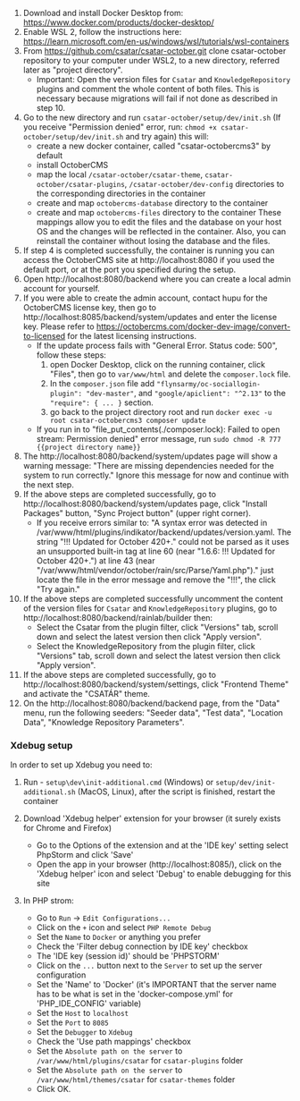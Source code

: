 1. Download and install Docker Desktop from: https://www.docker.com/products/docker-desktop/
2. Enable WSL 2, follow the instructions here: https://learn.microsoft.com/en-us/windows/wsl/tutorials/wsl-containers
3. From https://github.com/csatar/csatar-october.git clone csatar-october repository to your computer under WSL2, to a new directory, referred later as "project directory".
   - Important: Open the version files for `Csatar` and `KnowledgeRepository` plugins and comment the whole content of both files. This is necessary because migrations will fail if not done as described in step 10.
4. Go to the new directory and run `csatar-october/setup/dev/init.sh` (If you receive "Permission denied" error, run: `chmod +x csatar-october/setup/dev/init.sh` and try again) this will:
   - create a new docker container, called "csatar-octobercms3" by default
   - install OctoberCMS
   - map the local `/csatar-october/csatar-theme`, `csatar-october/csatar-plugins`, `/csatar-october/dev-config` directories to the corresponding directories in the container
   - create and map `octobercms-database` directory to the container
   - create and map `octobercms-files` directory to the container
   These mappings allow you to edit the files and the database on your host OS and the changes will be reflected in the container. Also, you can reinstall the container without losing the database and the files.
5. If step 4 is completed successfully, the container is running you can access the OctoberCMS site at http://localhost:8080 if you used the default port, or at the port you specified during the setup.
6. Open http://localhost:8080/backend where you can create a local admin account for yourself.
7. If you were able to create the admin account, contact hupu for the OctoberCMS license key, then go to http://localhost:8085/backend/system/updates and enter the license key. Please refer to https://octobercms.com/docker-dev-image/convert-to-licensed for the latest licensing instructions.
   - If the update process fails with "General Error. Status code: 500", follow these steps:
      1. open Docker Desktop, click on the running container, click "Files", then go to `var/www/html` and delete the `composer.lock` file.
      2. In the `composer.json` file add `"flynsarmy/oc-sociallogin-plugin": "dev-master"`, and `"google/apiclient": "^2.13"` to the `"require": { ... }` section.
      3. go back to the project directory root and run `docker exec -u root csatar-octobercms3 composer update`
   - If you run in to "file_put_contents(./composer.lock): Failed to open stream: Permission denied" error message, run `sudo chmod -R 777 {{project directory name}}`
8. The http://localhost:8080/backend/system/updates page will show a warning message: "There are missing dependencies needed for the system to run correctly." Ignore this message for now and continue with the next step.
9. If the above steps are completed successfully, go to http://localhost:8080/backend/system/updates page, click "Install Packages" button, "Sync Project button" (upper right corner).
   - If you receive errors similar to: "A syntax error was detected in /var/www/html/plugins/indikator/backend/updates/version.yaml. The string "!!! Updated for October 420+." could not be parsed as it uses an unsupported built-in tag at line 60 (near "1.6.6: !!! Updated for October 420+.") at line 43 (near "/var/www/html/vendor/october/rain/src/Parse/Yaml.php")." just locate the file in the error message and remove the "!!!", the click "Try again."
10. If the above steps are completed successfully uncomment the content of the version files for `Csatar` and `KnowledgeRepository` plugins, go to http://localhost:8080/backend/rainlab/builder then:
    - Select the Csatar from the plugin filter, click "Versions" tab, scroll down and select the latest version then click "Apply version".
    - Select the KnowledgeRepository from the plugin filter, click "Versions" tab, scroll down and select the latest version then click "Apply version".
11. If the above steps are completed successfully, go to http://localhost:8080/backend/system/settings, click "Frontend Theme" and activate the "CSATÁR" theme.
12. On the http://localhost:8080/backend/backend page, from the "Data" menu, run the following seeders: "Seeder data", "Test data", "Location Data", "Knowledge Repository Parameters". 

### Xdebug setup

In order to set up Xdebug you need to:

1. Run - `setup\dev\init-additional.cmd` (Windows) or `setup/dev/init-additional.sh` (MacOS, Linux), after the script is finished, restart the container
2. Download 'Xdebug helper' extension for your browser (it surely exists for Chrome and Firefox)
   - Go to the Options of the extension and at the 'IDE key' setting select PhpStorm and click 'Save'
   - Open the app in your browser (http://localhost:8085/), click on the 'Xdebug helper' icon and select 'Debug' to enable debugging for this site
   
3. In PHP strom:
   - Go to `Run` -> `Edit Configurations...`
   - Click on the `+` icon and select `PHP Remote Debug`
   - Set the `Name` to `Docker` or anything you prefer
   - Check the 'Filter debug connection by IDE key' checkbox
   - The 'IDE key (session id)' should be 'PHPSTORM'
   - Click on the `...` button next to the `Server` to set up the server configuration
   - Set the 'Name' to 'Docker' (it's IMPORTANT that the server name has to be what is set in the 'docker-compose.yml' for 'PHP_IDE_CONFIG' variable)
   - Set the `Host` to `localhost`
   - Set the `Port` to `8085`
   - Set the `Debugger` to `Xdebug`
   - Check the 'Use path mappings' checkbox
   - Set the `Absolute path on the server` to `/var/www/html/plugins/csatar` for `csatar-plugins` folder
   - Set the `Absolute path on the server` to `/var/www/html/themes/csatar` for `csatar-themes` folder
   - Click OK.
